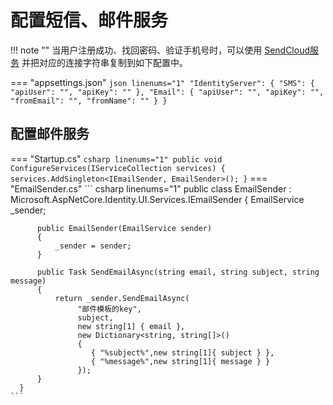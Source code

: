 # 配置短信、邮件服务

!!! note ""
    当用户注册成功、找回密码、验证手机号时，可以使用 [SendCloud服务](https://sendcloud.sohu.com) 并把对应的连接字符串复制到如下配置中。

=== "appsettings.json"
    ``` json linenums="1"
      "IdentityServer": {
        "SMS": {
          "apiUser": "",
          "apiKey": ""
        },
        "Email": {
          "apiUser": "",
          "apiKey": "",
          "fromEmail": "",
          "fromName": ""
        }
    }
    ```


## 配置邮件服务

=== "Startup.cs"
    ``` csharp linenums="1"
      public void ConfigureServices(IServiceCollection services)
          {
            services.AddSingleton<IEmailSender, EmailSender>();
          }
    ```
=== "EmailSender.cs"
    ``` csharp linenums="1"
    public class EmailSender : Microsoft.AspNetCore.Identity.UI.Services.IEmailSender
      {
          EmailService _sender;
  
          public EmailSender(EmailService sender)
          {
              _sender = sender;
          }
  
          public Task SendEmailAsync(string email, string subject, string message)
          {
              return _sender.SendEmailAsync(
                   "邮件模板的key",
                   subject,
                   new string[1] { email },
                   new Dictionary<string, string[]>()
                   {
                      { "%subject%",new string[1]{ subject } },
                      { "%message%",new string[1]{ message } }
                   });
          }
      }
    ```